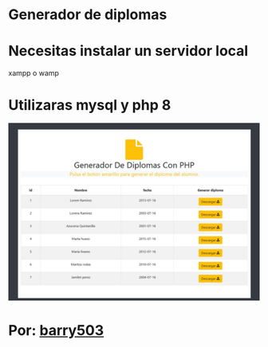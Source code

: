 # Generador de diplomas

# Necesitas instalar un servidor local 
xampp o wamp 

# Utilizaras mysql y php 8

![Generador de diplomas](thumb.jpg)

# Por: [barry503](https://github/barry503)

